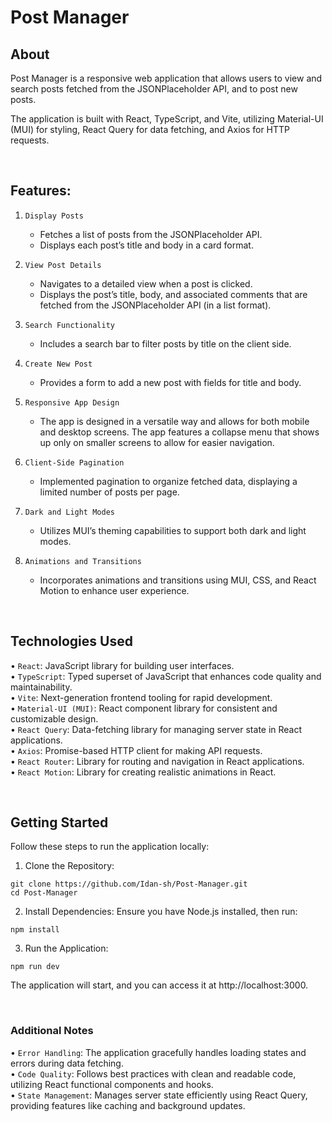 # Post Manager

## About
Post Manager is a responsive web application that allows users to view and search posts fetched from the JSONPlaceholder API, and to post new posts.   
   
The application is built with React, TypeScript, and Vite, utilizing Material-UI (MUI) for styling, React Query for data fetching, and Axios for HTTP requests.

<br>

## Features:

1. `Display Posts`
   - Fetches a list of posts from the JSONPlaceholder API.
   - Displays each post’s title and body in a card format.

2. `View Post Details`
   - Navigates to a detailed view when a post is clicked.
   - Displays the post’s title, body, and associated comments that are fetched from the JSONPlaceholder API (in a list format).

3. `Search Functionality`
   - Includes a search bar to filter posts by title on the client side.
     
4. `Create New Post`
   - Provides a form to add a new post with fields for title and body.

5. `Responsive App Design`
   - The app is designed in a versatile way and allows for both mobile and desktop screens. The app features a collapse menu that shows up only on smaller screens to allow for easier navigation.

6. `Client-Side Pagination`
   - Implemented pagination to organize fetched data, displaying a limited number of posts per page.

7. `Dark and Light Modes`
   - Utilizes MUI’s theming capabilities to support both dark and light modes.

8. `Animations and Transitions`
   - Incorporates animations and transitions using MUI, CSS, and React Motion to enhance user experience.

<br>

## Technologies Used

•	`React`: JavaScript library for building user interfaces.   
•	`TypeScript`: Typed superset of JavaScript that enhances code quality and maintainability.   
•	`Vite`: Next-generation frontend tooling for rapid development.   
•	`Material-UI (MUI)`: React component library for consistent and customizable design.   
•	`React Query`: Data-fetching library for managing server state in React applications.   
•	`Axios`: Promise-based HTTP client for making API requests.   
•	`React Router`: Library for routing and navigation in React applications.   
•	`React Motion`: Library for creating realistic animations in React.   

<br>

## Getting Started

Follow these steps to run the application locally:   

1.	Clone the Repository:
```
git clone https://github.com/Idan-sh/Post-Manager.git
cd Post-Manager
```

2.	Install Dependencies:
Ensure you have Node.js installed, then run:
```
npm install
```

3.	Run the Application:
```
npm run dev
```

The application will start, and you can access it at http://localhost:3000.

<br>

### Additional Notes

•	`Error Handling`: The application gracefully handles loading states and errors during data fetching.   
•	`Code Quality`: Follows best practices with clean and readable code, utilizing React functional components and hooks.   
•	`State Management`: Manages server state efficiently using React Query, providing features like caching and background updates.   
